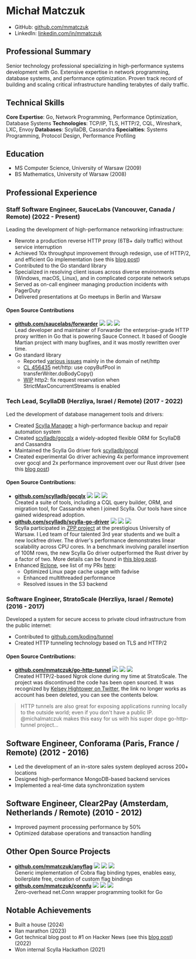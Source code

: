 # Michał Matczuk

- GitHub: [github.com/mmatczuk](https://github.com/mmatczuk)
- LinkedIn: [linkedin.com/in/mmatczuk](https://www.linkedin.com/in/mmatczuk/)

## Professional Summary

Senior technology professional specializing in high-performance systems development with Go. Extensive expertise in network programming, database systems, and performance optimization. Proven track record of building and scaling critical infrastructure handling terabytes of daily traffic.

## Technical Skills

**Core Expertise**: Go, Network Programming, Performance Optimization, Database Systems
**Technologies**: TCP/IP, TLS, HTTP/2, CQL, Wireshark, LXC, Envoy
**Databases**: ScyllaDB, Cassandra
**Specialties**: Systems Programming, Protocol Design, Performance Profiling

## Education

- MS Computer Science, University of Warsaw (2009)
- BS Mathematics, University of Warsaw (2008)

## Professional Experience

### Staff Software Engineer, SauceLabs (Vancouver, Canada / Remote) (2022 - Present)

Leading the development of high-performance networking infrastructure:

- Rewrote a production reverse HTTP proxy (6TB+ daily traffic) without service interruption
- Achieved 10x throughput improvement through redesign, use of HTTP/2, and efficient Go implementation (see this [blog post](https://saucelabs.com/resources/blog/sauce-connect-5-2-0-migration))
- Contributed to the Go standard library
- Specialized in resolving client issues across diverse environments (Windows, macOS, Linux), and in complicated corporate network setups
- Served as on-call engineer managing production incidents with PagerDuty
- Delivered presentations at Go meetups in Berlin and Warsaw

#### Open Source Contributions

- [**github.com/saucelabs/forwarder**](https://github.com/saucelabs/forwarder) ![](https://img.shields.io/github/stars/saucelabs/forwarder) ![](https://img.shields.io/github/forks/saucelabs/forwarder) ![](https://img.shields.io/github/contributors/saucelabs/forwarder)<br/>
Lead developer and maintainer of Forwarder the enterprise-grade HTTP proxy written in Go that is powering Sauce Connect. It based of Google Martian project with many bugfixes, and it was mostly rewritten over time.
- Go standard library
  - Reported [various issues](https://github.com/golang/go/issues?q=is%3Aissue%20author%3Ammatczuk) mainly in the domain of net/http
  - [CL 456435](https://go-review.googlesource.com/c/go/+/456435) net/http: use copyBufPool in transferWriter.doBodyCopy()
  - [WIP](https://github.com/mmatczuk/xnet/pull/1) http2: fix request reservation when StrictMaxConcurrentStreams is enabled

### Tech Lead, ScyllaDB (Herzliya, Israel / Remote) (2017 - 2022)

Led the development of database management tools and drivers:

- Created [Scylla Manager](https://manager.docs.scylladb.com/stable/) a high-performance backup and repair automation system
- Created [scylladb/gocqlx](https://github.com/scylladb/gocqlx) a widely-adopted flexible ORM for ScyllaDB and Cassandra
- Maintained the Scylla Go driver fork [scylladb/gocql](https://github.com/scylladb/gocql)
- Created experimental Go driver achieving 4x performance improvement over gocql and 2x performance improvement over our Rust driver (see this [blog post](https://www.scylladb.com/2022/10/12/a-new-scylladb-go-driver-faster-than-gocql-and-its-rust-counterpart/))

#### Open Source Contributions:

- [**github.com/scylladb/gocqlx**](https://github.com/scylladb/gocqlx) ![](https://img.shields.io/github/stars/scylladb/gocqlx) ![](https://img.shields.io/github/forks/scylladb/gocqlx) ![](https://img.shields.io/github/contributors/scylladb/gocqlx) <br/>
Created a suite of tools, including a CQL query builder, ORM, and migration tool, for Cassandra when I joined Scylla.
Our tools have since gained widespread adoption.
- [**github.com/scylladb/scylla-go-driver**](https://github.com/scylladb/scylla-go-driver) ![](https://img.shields.io/github/stars/scylladb/scylla-go-driver) ![](https://img.shields.io/github/forks/scylladb/scylla-go-driver) ![](https://img.shields.io/github/contributors/scylladb/scylla-go-driver) <br/>
Scylla participated in [ZPP project](https://informatorects.uw.edu.pl/pl/courses/view?prz_kod=1000-2L5ZPP) at the prestigious University of Warsaw. 
I Led team of four talented 3rd year students and we built a new lockfree driver.
The driver's performance demonstrates linear scalability across CPU cores.
In a benchmark involving parallel insertion of 100M rows, the new Scylla Go driver outperformed the Rust driver by a factor of two.
More details can be found in [this blog post](https://www.scylladb.com/2022/10/12/a-new-scylladb-go-driver-faster-than-gocql-and-its-rust-counterpart/).
- Enhanced [Rclone](https://rclone.org), see list of my PRs [here](https://github.com/rclone/rclone/issues?q=state%3Aclosed%20is%3Apr%20author%3A%40me):
  - Optimized Linux page cache usage with fadvise
  - Enhanced multithreaded performance
  - Resolved issues in the S3 backend

### Software Engineer, StratoScale (Herzliya, Israel / Remote) (2016 - 2017)

Developed a system for secure access to private cloud infrastructure from the public internet:

- Contributed to [github.com/koding/tunnel](https://github.com/koding/tunnel)
- Created HTTP tunneling technology based on TLS and HTTP/2

#### Open Source Contributions:

- [**github.com/mmatczuk/go-http-tunnel**](https://github.com/mmatczuk/go-http-tunnel/) ![](https://img.shields.io/github/stars/mmatczuk/go-http-tunnel) ![](https://img.shields.io/github/forks/mmatczuk/go-http-tunnel) ![](https://img.shields.io/github/contributors/mmatczuk/go-http-tunnel) <br/>
Created HTTP/2-based Ngrok clone during my time at StratoScale.
The project was discontinued the code has been open sourced.
It was recognized by [Kelsey Hightower on Twitter](https://twitter.com/kelseyhightower/status/950375855569514497), the link no longer works as account has been deleted, you can see the contents below.
> HTTP tunnels are also great for exposing applications running locally to the outside world; even if you don't have a public IP. @michalmatczuk makes this easy for us with his super dope go-http-tunnel project…

## Software Engineer, Conforama (Paris, France / Remote) (2012 - 2016)

- Led the development of an in-store sales system deployed across 200+ locations
- Designed high-performance MongoDB-based backend services
- Implemented a real-time data synchronization system

## Software Engineer, Clear2Pay (Amsterdam, Netherlands / Remote) (2010 - 2012)

- Improved payment processing performance by 50%
- Optimized database operations and transaction handling

## Other Open Source Projects

- [**github.com/mmatczuk/anyflag**](https://github.com/mmatczuk/anyflag) ![](https://img.shields.io/github/stars/mmatczuk/anyflag) ![](https://img.shields.io/github/forks/mmatczuk/anyflag) ![](https://img.shields.io/github/contributors/mmatczuk/anyflag) <br/>
Generic implementation of Cobra flag binding types, enables easy, boilerplate free, creation of custom flag bindings
- [**github.com/mmatczuk/connfu**](https://github.com/mmatczuk/connfu) ![](https://img.shields.io/github/stars/mmatczuk/connfu) ![](https://img.shields.io/github/forks/mmatczuk/connfu) ![](https://img.shields.io/github/contributors/mmatczuk/connfu) <br/>
Zero-overhead net.Conn wrapper programming toolkit for Go

## Notable Achievements

- Built a house (2024)
- Ran marathon (2023)
- Got technical blog post to #1 on Hacker News (see this [blog post](https://www.scylladb.com/2022/04/27/shaving-40-off-googles-b-tree-implementation-with-go-generics/)) (2022)
- Won internal Scylla Hackathon (2021)
